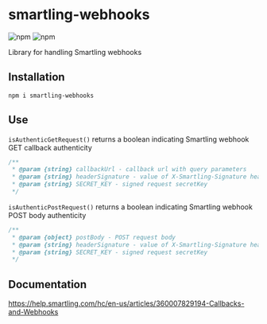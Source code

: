 # smartling-webhooks
![npm](https://img.shields.io/npm/dt/smartling-webhooks)
![npm](https://img.shields.io/npm/l/smartling-webhooks)

Library for handling Smartling webhooks

## Installation
`npm i smartling-webhooks`

## Use
`isAuthenticGetRequest()` returns a boolean indicating Smartling webhook GET callback authenticity

```javascript
/**
 * @param {string} callbackUrl - callback url with query parameters
 * @param {string} headerSignature - value of X-Smartling-Signature header
 * @param {string} SECRET_KEY - signed request secretKey
 */
```

`isAuthenticPostRequest()` returns a boolean indicating Smartling webhook POST body authenticity

```javascript
/**
 * @param {object} postBody - POST request body
 * @param {string} headerSignature - value of X-Smartling-Signature header
 * @param {string} SECRET_KEY - signed request secretKey
 */
```

 ## Documentation
 https://help.smartling.com/hc/en-us/articles/360007829194-Callbacks-and-Webhooks

